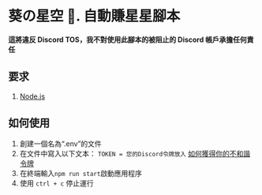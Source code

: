 # 葵の星空 🌃. 自動賺星星腳本

**這將違反 Discord TOS，我不對使用此腳本的被阻止的 Discord 帳戶承擔任何責任**

## 要求

1. [Node.js](https://nodejs.org/en/download/)

## 如何使用

1. 創建一個名為“.env”的文件
2. 在文件中寫入以下文本：
   `TOKEN = 您的Discord令牌放入`
   [如何獲得你的不和諧令牌](https://friendguide.net/zh-hant/%E5%A6%82%E4%BD%95%E6%89%BE%E5%88%B0%E6%82%A8%E7%9A%84-discord-%E4%BB%A4%E7%89%8C)
3. 在終端輸入`npm run start`啟動應用程序
4. 使用 `ctrl + c` 停止運行
